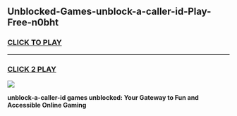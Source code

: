 
## Unblocked-Games-unblock-a-caller-id-Play-Free-n0bht
<h3>
<a href="https://premium76.site?title=unblock-a-caller-id&ref=20M">CLICK TO PLAY</a></h3>
<hr>

<h3>
<a href="https://premium76.site?title=unblock-a-caller-id&ref=20M">CLICK 2 PLAY</a>
  
</h3>

<a href="https://premium76.site?title=unblock-a-caller-id&ref=19M"><img src="https://clearcache.store/games.png"></a>


**unblock-a-caller-id games unblocked: Your Gateway to Fun and Accessible Online Gaming**
